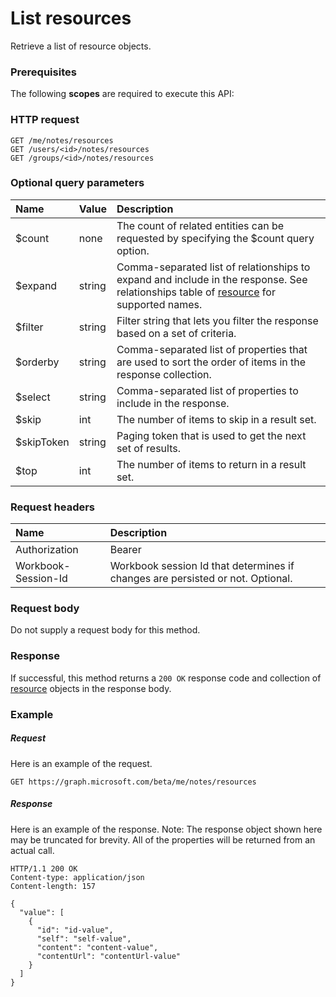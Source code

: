 # List resources

Retrieve a list of resource objects.
### Prerequisites
The following **scopes** are required to execute this API: 
### HTTP request
<!-- { "blockType": "ignored" } -->
```http
GET /me/notes/resources
GET /users/<id>/notes/resources
GET /groups/<id>/notes/resources
```
### Optional query parameters
|Name|Value|Description|
|:---------------|:--------|:-------|
|$count|none|The count of related entities can be requested by specifying the $count query option.|
|$expand|string|Comma-separated list of relationships to expand and include in the response. See relationships table of [resource](../resources/resource.md) for supported names. |
|$filter|string|Filter string that lets you filter the response based on a set of criteria.|
|$orderby|string|Comma-separated list of properties that are used to sort the order of items in the response collection.|
|$select|string|Comma-separated list of properties to include in the response.|
|$skip|int|The number of items to skip in a result set.|
|$skipToken|string|Paging token that is used to get the next set of results.|
|$top|int|The number of items to return in a result set.|

### Request headers
| Name      |Description|
|:----------|:----------|
| Authorization  | Bearer <code>|
| Workbook-Session-Id  | Workbook session Id that determines if changes are persisted or not. Optional.|

### Request body
Do not supply a request body for this method.
### Response
If successful, this method returns a `200 OK` response code and collection of [resource](../resources/resource.md) objects in the response body.
### Example
##### Request
Here is an example of the request.
<!-- {
  "blockType": "request",
  "name": "get_resources"
}-->
```http
GET https://graph.microsoft.com/beta/me/notes/resources
```
##### Response
Here is an example of the response. Note: The response object shown here may be truncated for brevity. All of the properties will be returned from an actual call.
<!-- {
  "blockType": "response",
  "truncated": true,
  "@odata.type": "microsoft.graph.resource",
  "isCollection": true
} -->
```http
HTTP/1.1 200 OK
Content-type: application/json
Content-length: 157

{
  "value": [
    {
      "id": "id-value",
      "self": "self-value",
      "content": "content-value",
      "contentUrl": "contentUrl-value"
    }
  ]
}
```

<!-- uuid: 8fcb5dbc-d5aa-4681-8e31-b001d5168d79
2015-10-25 14:57:30 UTC -->
<!-- {
  "type": "#page.annotation",
  "description": "List resources",
  "keywords": "",
  "section": "documentation",
  "tocPath": ""
}-->